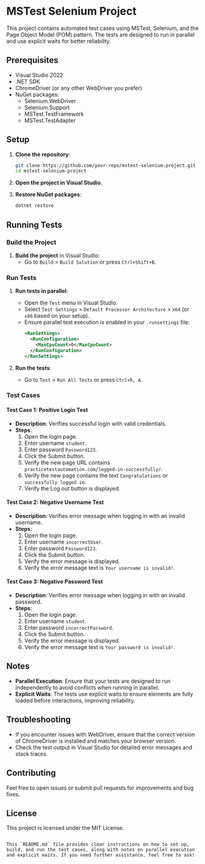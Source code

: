 # MSTest Selenium Project

This project contains automated test cases using MSTest, Selenium, and the Page Object Model (POM) pattern. The tests are designed to run in parallel and use explicit waits for better reliability.

## Prerequisites

- Visual Studio 2022
- .NET SDK
- ChromeDriver (or any other WebDriver you prefer)
- NuGet packages:
  - Selenium.WebDriver
  - Selenium.Support
  - MSTest.TestFramework
  - MSTest.TestAdapter

## Setup

1. **Clone the repository**:
   ```sh
   git clone https://github.com/your-repo/mstest-selenium-project.git
   cd mstest-selenium-project
   ```

2. **Open the project in Visual Studio**.

3. **Restore NuGet packages**:
   ```sh
   dotnet restore
   ```

## Running Tests

### Build the Project

1. **Build the project** in Visual Studio:
   - Go to `Build` > `Build Solution` or press `Ctrl+Shift+B`.

### Run Tests

1. **Run tests in parallel**:
   - Open the `Test` menu in Visual Studio.
   - Select `Test Settings` > `Default Processor Architecture` > `x64` (or `x86` based on your setup).
   - Ensure parallel test execution is enabled in your `.runsettings` file:
     ```xml
     <RunSettings>
       <RunConfiguration>
         <MaxCpuCount>0</MaxCpuCount>
       </RunConfiguration>
     </RunSettings>
     ```

2. **Run the tests**:
   - Go to `Test` > `Run All Tests` or press `Ctrl+R, A`.

### Test Cases

#### Test Case 1: Positive Login Test

- **Description**: Verifies successful login with valid credentials.
- **Steps**:
  1. Open the login page.
  2. Enter username `student`.
  3. Enter password `Password123`.
  4. Click the Submit button.
  5. Verify the new page URL contains `practicetestautomation.com/logged-in-successfully/`.
  6. Verify the new page contains the text `Congratulations` or `successfully logged in`.
  7. Verify the Log out button is displayed.

#### Test Case 2: Negative Username Test

- **Description**: Verifies error message when logging in with an invalid username.
- **Steps**:
  1. Open the login page.
  2. Enter username `incorrectUser`.
  3. Enter password `Password123`.
  4. Click the Submit button.
  5. Verify the error message is displayed.
  6. Verify the error message text is `Your username is invalid!`.

#### Test Case 3: Negative Password Test

- **Description**: Verifies error message when logging in with an invalid password.
- **Steps**:
  1. Open the login page.
  2. Enter username `student`.
  3. Enter password `incorrectPassword`.
  4. Click the Submit button.
  5. Verify the error message is displayed.
  6. Verify the error message text is `Your password is invalid!`.

## Notes

- **Parallel Execution**: Ensure that your tests are designed to run independently to avoid conflicts when running in parallel.
- **Explicit Waits**: The tests use explicit waits to ensure elements are fully loaded before interactions, improving reliability.

## Troubleshooting

- If you encounter issues with WebDriver, ensure that the correct version of ChromeDriver is installed and matches your browser version.
- Check the test output in Visual Studio for detailed error messages and stack traces.

## Contributing

Feel free to open issues or submit pull requests for improvements and bug fixes.

## License

This project is licensed under the MIT License.
```

This `README.md` file provides clear instructions on how to set up, build, and run the test cases, along with notes on parallel execution and explicit waits. If you need further assistance, feel free to ask!